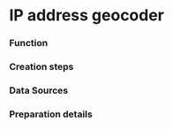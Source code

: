 IP address geocoder
===============

### Function

### Creation steps

### Data Sources

### Preparation details
